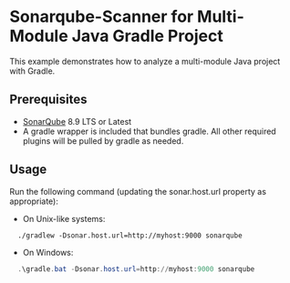 # Sonarqube-Scanner for Multi-Module Java Gradle Project

This example demonstrates how to analyze a multi-module Java project with Gradle.

## Prerequisites

* [SonarQube](http://www.sonarqube.org/downloads/) 8.9 LTS or Latest
* A gradle wrapper is included that bundles gradle. All other required plugins will be pulled by gradle as needed.

## Usage

Run the following command (updating the sonar.host.url property as appropriate):

* On Unix-like systems:

```shell
  ./gradlew -Dsonar.host.url=http://myhost:9000 sonarqube
```

* On Windows:

```powershell
  .\gradle.bat -Dsonar.host.url=http://myhost:9000 sonarqube
```
